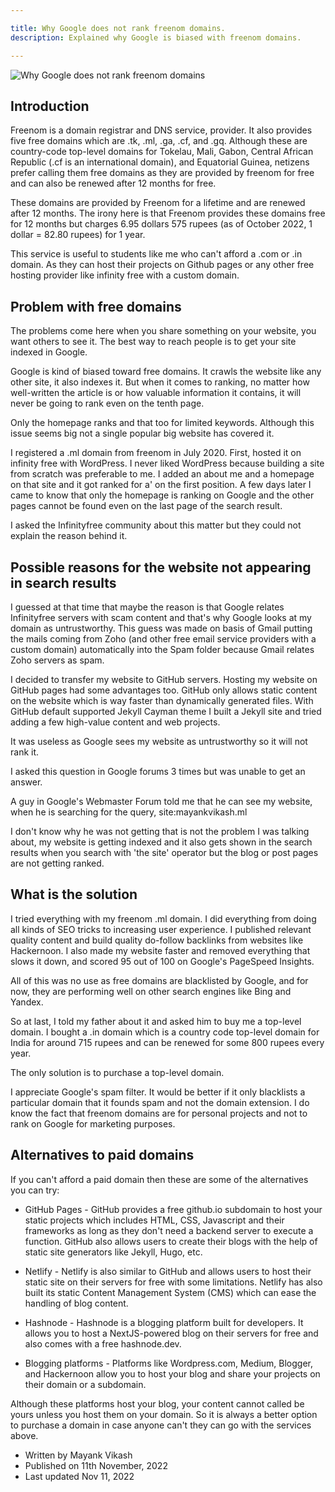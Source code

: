 ```yaml
---

title: Why Google does not rank freenom domains.
description: Explained why Google is biased with freenom domains.

---
```


![Why Google does not rank freenom domains](https://mayankvikash.in/posts/Why-Google-does-not-rank-freenom-domains/Why-Google-does-not-rank-freenom-domains.webp)
## Introduction
Freenom is a domain registrar and DNS service, provider. It also provides five free domains which are .tk, .ml, .ga, .cf, and .gq. Although these are country-code top-level domains for Tokelau, Mali, Gabon, Central African Republic (.cf is an international domain), and Equatorial Guinea, netizens prefer calling them free domains as they are provided by freenom for free and can also be renewed after 12 months for free. 

These domains are provided by Freenom for a lifetime and are renewed after 12 months. The irony here is that Freenom provides these domains free for 12 months but charges 6.95 dollars 575 rupees (as of October 2022, 1 dollar = 82.80 rupees) for 1 year.

This service is useful to students like me who can't afford a .com or .in domain. As they can host their projects on Github pages or any other free hosting provider like infinity free with a custom domain.

## Problem with free domains

The problems come here when you share something on your website, you want others to see it. The best way to reach people is to get your site indexed in Google.

Google is kind of biased toward free domains. It crawls the website like any other site, it also indexes it. But when it comes to ranking, no matter how well-written the article is or how valuable information it contains, it will never be going to rank even on the tenth page.

Only the homepage ranks and that too for limited keywords. Although this issue seems big not a single popular big website has covered it.

I registered a .ml domain from freenom in July 2020. First, hosted it on infinity free with WordPress. I never liked WordPress because building a site from scratch was preferable to me.
I added an about me and a homepage on that site and it got ranked for a' on the first position. A few days later I came to know that only the homepage is ranking on Google and the other pages cannot be found even on the last page of the search result.

I asked the Infinityfree community about this matter but they could not explain the reason behind it.

## Possible reasons for the website not appearing in search results
I guessed at that time that maybe the reason is that Google relates Infinityfree servers with scam content and that's why Google looks at my domain as untrustworthy.
This guess was made on basis of Gmail putting the mails coming from Zoho (and other free email service providers with a custom domain) automatically into the Spam folder because Gmail relates Zoho servers as spam.

I decided to transfer my website to GitHub servers. Hosting my website on GitHub pages had some advantages too. GitHub only allows static content on the website which is way faster than dynamically generated files. With GitHub default supported Jekyll Cayman theme I built a Jekyll site and tried adding a few high-value content and web projects.

It was useless as Google sees my website as untrustworthy so it will not rank it.

I asked this question in Google forums 3 times but was unable to get an answer.

A guy in Google's Webmaster Forum told me that he can see my website, when he is searching for the query, site:mayankvikash.ml

I don't know why he was not getting that is not the problem I was talking about, my website is getting indexed and it also gets shown in the search results when you search with 'the site' operator but the blog or post pages are not getting ranked.

## What is the solution

I tried everything with my freenom .ml domain. I did everything from doing all kinds of SEO tricks to increasing user experience. I published relevant quality content and build quality do-follow backlinks from websites like Hackernoon. I also made my website faster and removed everything that slows it down, and scored 95 out of 100 on Google's PageSpeed Insights.

All of this was no use as free domains are blacklisted by Google, and for now, they are performing well on other search engines like Bing and Yandex.

So at last, I told my father about it and asked him to buy me a top-level domain. I bought a .in domain which is a country code top-level domain for India for around 715 rupees and can be renewed for some 800 rupees every year.

The only solution is to purchase a top-level domain.

I appreciate Google's spam filter. It would be better if it only blacklists a particular domain that it founds spam and not the domain extension. I do know the fact that freenom domains are for personal projects and not to rank on Google for marketing purposes.

## Alternatives to paid domains

If you can't afford a paid domain then these are some of the alternatives you can try:

- GitHub Pages - GitHub provides a free github.io subdomain to host your static projects which includes HTML, CSS, Javascript and their frameworks as long as they don't need a backend server to execute a function. GitHub also allows users to create their blogs with the help of static site generators like Jekyll, Hugo, etc.

- Netlify - Netlify is also similar to GitHub and allows users to host their static site on their servers for free with some limitations. Netlify has also built its static Content Management System (CMS) which can ease the handling of blog content.

- Hashnode - Hashnode is a blogging platform built for developers. It allows you to host a NextJS-powered blog on their servers for free and also comes with a free hashnode.dev.

- Blogging platforms - Platforms like Wordpress.com, Medium, Blogger, and Hackernoon allow you to host your blog and share your projects on their domain or a subdomain.

Although these platforms host your blog, your content cannot called be yours unless you host them on your domain. So it is always a better option to purchase a domain in case anyone can't they can go with the services above.

- Written by Mayank Vikash
- Published on 11th November, 2022
- Last updated Nov 11, 2022















